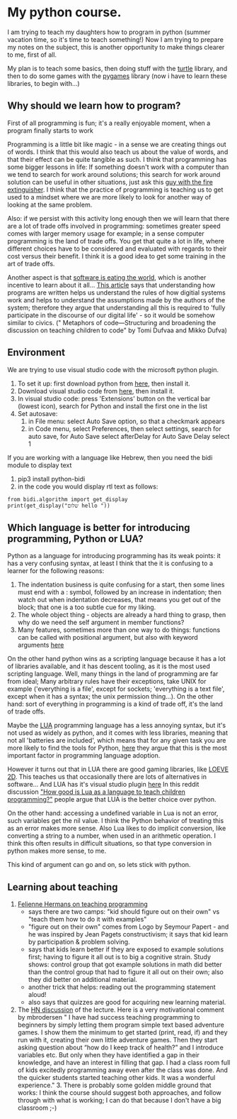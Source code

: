 # My python course.

I am trying to teach my daughters how to program in python (summer vacation time, so it's time to teach something!) 
Now I am trying to prepare my notes on the subject, this is another opportunity to make things clearer to me, first of all.

My plan is to teach some basics, then doing stuff with the [turtle](https://docs.python.org/3/library/turtle.html) library, and then to do some games with the [pygames](https://www.pygame.org/wiki/GettingStarted) library (now i have to learn these libraries, to begin with...)

## Why should we learn how to program?

First of all programming is fun; it's a really enjoyable moment, when a program finally starts to work

Programming is a little bit like magic - in a sense we are creating things out of words. I think that this would also teach us about the value of words, and that their effect can be quite tangible as such.  I think that programming has some bigger lessons in life: If something doesn't work with a computer than we tend to search for work around solutions; this search for work around solution can be useful in other situations, just ask this [guy with the fire extinguisher](https://www.youtube.com/watch?v=NPW3mvAN0Rc). I think that the practice of programming is teaching us to get used to a mindset where we are more likely to look for another way of looking at the same problem.

Also: if we persist with this activity long enough then we will learn that there are a lot of trade offs involved in programming: sometimes greater speed comes with larger memory usage for example; in a sense computer programming is the land of trade offs. You get that quite a lot in life, where different choices have to be considered and evaluated with regards to their cost versus their benefit. I think it is a good idea to get some training in the art of trade offs.

Another aspect is that [software is eating the world](https://www.youtube.com/watch?v=UW5ktbit2s0), which is another incentive to learn about it all... [This article](https://daneshyari.com/article/preview/4941896.pdf) says that understanding how programs are written helps us understand the rules of how digitial systems work and helps to understand the assumptions made by the authors of the system; therefore they argue that understanding all this is required to 'fully participate in the discourse of our digital life' - so it would be somehow similar to civics. (" Metaphors of code—Structuring and broadening the discussion on teaching children to code" by Tomi Dufvaa and Mikko Dufva)

## Environment 

We are trying to use visual studio code with the microsoft python plugin.

1. To set it up: first download python from [here](https://www.python.org/downloads/), then install it.
2. Download visual studio code from [here](https://code.visualstudio.com/Download), then install it.
3. In visual studio code: press 'Extensions' button on the vertical bar (lowest icon), search for Python and install the first one in the list
4. Set autosave:
    1. in File menu: select Auto Save option, so that a checkmark appears
    2. in Code menu, select Preferences, then select settings, search for auto save, for Auto Save select afterDelay for Auto Save Delay select 1

 If you are working with a language like Hebrew, then you need the bidi module to display text

 1. pip3 install python-bidi
 2. in the code you would display rtl text as follows:
 ```
from bidi.algorithm import get_display
print(get_display("שלום hello "))   
```

## Which language is better for introducing programming, Python or LUA?

Python as a language for introducing programming has its weak points: it has a very confusing syntax, at least I think that the it is confusing to a learner for the following reasons:

1. The indentation business is quite confusing for a start, then some lines must end with a : symbol, followed by an increase in indentation; then watch out when indentation decreases, that means you get out of the block; that one is a too subtle cue for my liking.
2. The whole object thing - objects are already a hard thing to grasp, then why do we need the self argument in member functions?
3. Many features, sometimes more than one way to do things: functions can be called with positional argument, but also with keyword arguments [here](https://python.plainenglish.io/python-positional-arguments-vs-keyword-arguments-passing-variable-number-of-arguments-args-vs-8e1b0629828)

On the other hand python wins as a scripting language because it has a lot of libraries available, and it has descent tooling, as it is the most used scripting language.
Well, many things in the land of programming are far from ideal; Many arbitrary rules have their exceptions, take UNIX for example ('everything is a file', except for sockets; 'everything is a text file', except when it has a syntax; the unix permission thing...). On the other hand: sort of everything in programming is a kind of trade off, it's the land of trade offs.

Maybe the [LUA](https://en.wikipedia.org/wiki/Lua_(programming_language))  programming language has a less annoying syntax, but it's not used as widely as python, and it comes with less libraries, meaning that not all 'batteries are included', which means that for any given task you are more likely to find the tools for Python, [here](https://szabgab.com/batteries-included.html) they argue that this is the most important factor in programming language adoption.

However it turns out that in LUA there are good gaming libraries, like [LOEVE 2D](https://love2d.org/). This teaches us that occasionally there are lots of alternatives in software... And LUA has it's visual studio plugin [here](https://marketplace.visualstudio.com/items?itemName=trixnz.vscode-lua) In this reddit discussion ["How good is Lua as a language to teach children programming?"](https://www.reddit.com/r/lua/comments/hygw6j/how_good_is_lua_as_a_language_to_teach_children/) people argue that LUA is the better choice over python.

On the other hand: accessing a undefined variable in Lua is not an error, such variables get the nil value. I think the Python behavior of treating this as an error makes more sense.
Also Lua likes to do implicit conversion, like converting a string to a number, when used in an arithmetic operation. I think this often results in difficult situations, so that type conversion in python makes more sense, to me.

This kind of argument can go and on, so lets stick with python.
 
## Learning about teaching

1. [Felienne Hermans on teaching programming](https://www.youtube.com/watch?v=g1ib43q3uXQ)
    * says there are two camps: "kid should figure out on their own" vs "teach them how to do it with examples"
    * "figure out on their own" comes from Logo by Seymour Papert - and he was inspired by Jean Pagets constructivism; it says that kid learn by participation & problem solving.
    * says that kids learn better if they are exposed to example solutions first; having to figure it all out is to big a cognitive strain. Study shows: control group that got example solutions in math did better than the control group that had to figure it all out on their own; also they did better on additional material.
    * another trick that helps: reading out the programming statement aloud! 
    * also says that quizzes are good for acquiring new learning material.
2. The [HN discussion](https://news.ycombinator.com/item?id=28167792) of the lecture. Here is a very motivational comment by mbrodersen " I have had success teaching programming to beginners by simply letting them program simple text based adventure games. I show them the minimum to get started (print, read, if) and they run with it, creating their own little adventure games. Then they start asking question about “how do I keep track of health?” and I introduce variables etc. But only when they have identified a gap in their knowledge, and have an interest in filling that gap. I had a class room full of kids excitedly programming away even after the class was done. And the quicker students started teaching other kids. It was a wonderful experience." 3. There is probably some golden middle ground that works: I think the course should suggest both approaches, and follow through with what is working; I can do that because I don't have a big classroom ;-)



